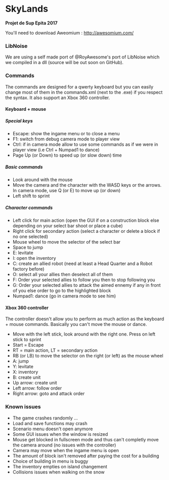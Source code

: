 SkyLands
========

__Projet de Sup Epita 2017__

You'll need to download Aweomium  : http://awesomium.com/

### LibNoise
We are using a self made port of @RoyAwesome's port of LibNoise which we compiled in a dll (source will be out soon on GitHub).

### Commands

The commands are designed for a qwerty keyboard but you can easily change most of them in the commands.xml (next to the .exe) if you respect the syntax. It also support an Xbox 360 controller.

#### Keyboard + mouse

##### Special keys
* Escape: show the ingame menu or to close a menu
* F1: switch from debug camera mode to player view
* Ctrl: if in camera mode allow to use some commands as if we were in player view (i.e Ctrl + Numpad1 to dance)
* Page Up (or Down) to speed up (or slow down) time

##### Basic commands
* Look around with the mouse
* Move the camera and the character with the WASD keys or the arrows. In camera mode, use Q (or E) to move up (or down)
* Left shift to sprint

##### Character commands
* Left click for main action (open the GUI if on a construction block else depending on your select bar shoot or place a cube)
* Right click for secondary action (select a character or delete a block if no one selected)
* Mouse wheel to move the selector of the select bar
* Space to jump
* E: levitate
* I: open the inventory
* C: create an allied robot (need at least a Head Quarter and a Robot factory before)
* O: select all your allies then deselect all of them
* F: Order your selected allies to follow you then to stop following you
* G: Order your selected allies to attack the aimed ennemy if any in front of you else order to go to the highlighted block
* Numpad1: dance (go in camera mode to see him)

#### Xbox 360 controller
The controller doesn't allow you to perform as much action as the keyboard + mouse commands. Basically you can't move the mouse or dance.

* Move with the left stick, look around with the right one. Press on left stick to sprint
* Start = Escape
* RT = main action, LT = secondary action
* RB (or LB) to move the selector on the right (or left) as the mouse wheel
* A: jump
* Y: levitate
* X: inventory
* B: create unit
* Up arrow: create unit
* Left arrow: follow order
* Right arrow: goto and attack order

### Known issues
* The game crashes randomly ...
* Load and save functions may crash
* Scenario menu doesn't open anymore
* Some GUI issues when the window is resized
* Mouse get blocked in fullscreen mode and thus can't completly move the camera around (no issues with the controller)
* Camera may move when the ingame menu is open
* The amount of block isn't removed after paying the cost for a building
* Choice of building in menu is buggy
* The inventory empties on island changement
* Collisions issues when walking on the snow
